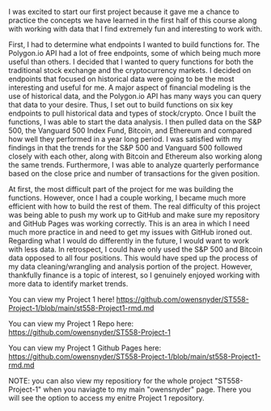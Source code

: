 I was excited to start our first project because it gave me a chance to practice the concepts we have learned in the first half of this course along with working with data that I find extremely fun and interesting to work with. 

First, I had to determine what endpoints I wanted to build functions for. The Polygon.io API had a lot of free endpoints, some of which being much more useful than others. I decided that I wanted to query functions for both the traditional stock exchange and the cryptocurrency markets. I decided on endpoints that focused on historical data were going to be the most interesting and useful for me. A major aspect of financial modeling is the use of historical data, and the Polygon.io API has many ways you can query that data to your desire. Thus, I set out to build functions on six key endpoints to pull historical data and types of stock/crypto. Once I built the functions, I was able to start the data analysis. I then pulled data on the S&P 500, the Vanguard 500 Index Fund, Bitcoin, and Ethereum and compared how well they performed in a year long period. I was satisfied with my findings in that the trends for the S&P 500 and Vanguard 500 followed closely with each other, along with Bitcoin and Ethereum also working along the same trends. Furthermore, I was able to analyze quarterly performance based on the close price and number of transactions for the given position. 

At first, the most difficult part of the project for me was building the functions. However, once I had a couple working, I became much more efficient with how to build the rest of them. The real difficulty of this project was being able to push my work up to GitHub and make sure my repository and GitHub Pages was working correctly. This is an area in which I need much more practice in and need to get my issues with GitHub ironed out. Regarding what I would do differently in the future, I would want to work with less data. In retrospect, I could have only used the S&P 500 and Bitcoin data opposed to all four positions. This would have sped up the process of my data cleaning/wrangling and analysis portion of the project. However, thankfully finance is a topic of interest, so I genuinely enjoyed working with more data to identify market trends. 

You can view my Project 1 here! https://github.com/owensnyder/ST558-Project-1/blob/main/st558-Project1-rmd.md

You can view my Project 1 Repo here: https://github.com/owensnyder/ST558-Project-1  

You can view my Project 1 Github Pages here: https://github.com/owensnyder/ST558-Project-1/blob/main/st558-Project1-rmd.md

NOTE: you can also view my repositiory for the whole project "ST558-Project-1" when you naviagte to my main "owensnyder" page. There you will see the option to access my enitre Project 1 repository.
